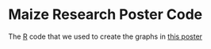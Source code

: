 # Maize Research Poster Code

The [R](/REEU_Amanda_Joseph_R_Code.Rmd) code that we used to create the graphs in [this poster](/Maize-REEU-Poster.pdf)
